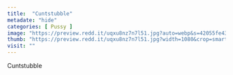 ```yaml
---
title:  "Cuntstubble"
metadate: "hide"
categories: [ Pussy ]
image: "https://preview.redd.it/uqxu8nz7n7l51.jpg?auto=webp&s=42055fe43e4a0a49a4776bfae6642dce54e21f3a"
thumb: "https://preview.redd.it/uqxu8nz7n7l51.jpg?width=1080&crop=smart&auto=webp&s=22525c0021accb744f6122bc698d3b32a91b2560"
visit: ""
---
```

Cuntstubble
